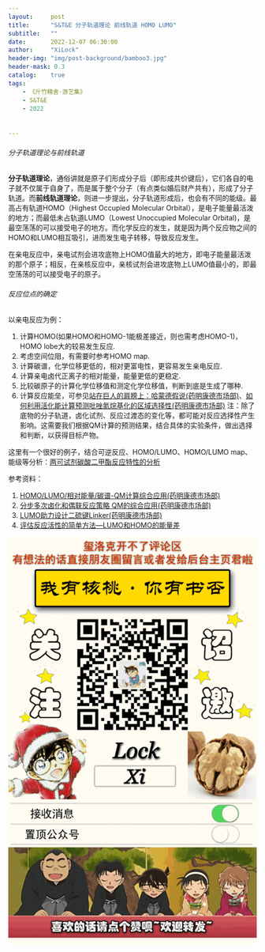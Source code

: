 ```yaml
---
layout:     post
title:      "S&T&E 分子轨道理论 前线轨道 HOMO LUMO"
subtitle:   ""
date:       2022-12-07 06:30:00
author:     "XiLock"
header-img: "img/post-background/bamboo3.jpg"
header-mask: 0.3
catalog:    true
tags:
    - 《斤竹精舍·游艺集》
    - S&T&E
    - 2022


---
```


###### 分子轨道理论与前线轨道
**分子轨道理论**，通俗讲就是原子们形成分子后（即形成共价键后），它们各自的电子就不仅属于自身了，而是属于整个分子（有点类似婚后财产共有），形成了分子轨道。而**前线轨道理论**，则进一步提出，分子轨道形成后，也会有不同的能级。最高占有轨道HOMO（Highest Occupied Molecular Orbital），是电子能量最活泼的地方；而最低未占轨道LUMO（Lowest Unoccupied Molecular Orbital)，是最空荡荡的可以接受电子的地方。而化学反应的发生，就是因为两个反应物之间的HOMO和LUMO相互吸引，进而发生电子转移，导致反应发生。

在亲电反应中，亲电试剂会进攻底物上HOMO值最大的地方，即电子能量最活泼的那个原子；相反，在亲核反应中，亲核试剂会进攻底物上LUMO值最小的，即最空荡荡的可以接受电子的原子。


###### 反应位点的确定
以亲电反应为例：
1. 计算HOMO(如果HOMO和HOMO-1能极差接近，则也需考虑HOMO-1)，HOMO lobe大的较易发生反应.
1. 考虑空间位阻，有需要时参考HOMO map.
1. 计算碳谱，化学位移更低的，相对更富电性，更容易发生亲电反应.
1. 计算亲电卤代正离子的相对能量，能量更低的更稳定.
1. 比较碳原子的计算化学位移值和测定化学位移值，判断到底是生成了哪种.
1. 计算反应能垒，可参见[站在巨人的肩膀上：哈蒙德假说(药明康德市场部)](https://zhuanlan.zhihu.com/p/548944901)、[如何利用活化能计算预测吡唑氮烷基化的区域选择性(药明康德市场部)](https://zhuanlan.zhihu.com/p/551600215)
注：除了底物的分子轨道，卤化试剂、反应过渡态的变化等，都可能对反应选择性产生影响。这需要我们根据QM计算的预测结果，结合具体的实验条件，做出选择和判断，以获得目标产物。

这里有一个很好的例子，结合可逆反应、HOMO/LUMO、HOMO/LUMO map、能级等分析：[两可试剂碳酸二甲酯反应特性的分析](https://zhuanlan.zhihu.com/p/583934783)

参考资料：
1. [HOMO/LUMO/相对能量/碳谱-QM计算综合应用(药明康德市场部)](https://zhuanlan.zhihu.com/p/579326891)
1. [分步多次卤化和偶联反应策略 QM的综合应用(药明康德市场部)](https://zhuanlan.zhihu.com/p/537906072)
1. [LUMO助力设计二硫键Linker(药明康德市场部)](https://zhuanlan.zhihu.com/p/562784229)
1. [评估反应活性的简单方法—LUMO和HOMO的能量差](https://zhuanlan.zhihu.com/p/590213431)
 
![](/img/wc-tail.GIF)
